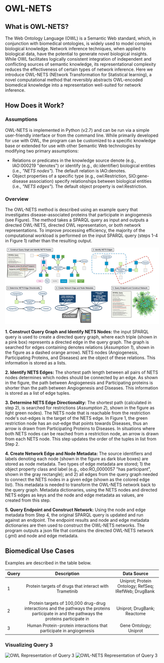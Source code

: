 # OWL-NETS
## What is OWL-NETS?

The Web Ontology Language (OWL) is a Semantic Web standard, which, in conjunction with biomedical ontologies, is widely used to model complex biological knowledge. Network inference techniques, when applied to biological data, have the potential to generate novel biological insights. While OWL facilitates logically consistent integration of independent and conflicting sources of semantic knowledge, its representational complexity reduces the effectiveness of certain types of network inference. Here we introduce OWL-NETS (NEtwork Transformation for Statistical learning), a novel computational method that reversibly abstracts OWL-encoded biomedical knowledge into a representation well-suited for network inference. 

## How Does it Work?
### Assumptions
OWL-NETS is implemented in Python (v2.7) and can be run via a simple user-friendly interface or from the command line. While primarily developed for use with OWL, the program can be customized to a specific knowledge base or extended for use with other Semantic Web technologies by modifying two primary assumptions:  
  * Relations or predicates in the knowledge source denote (e.g., IAO:000219 "denotes") or identify (e.g., dc:identifier) biological entities (i.e., *"NETS nodes"*). The default relation is IAO:denotes.  
  * Object properties of a specific type (e.g., owl:Restriction, SIO:gene-disease association) specify relationships between biological entities (i.e., *"NETS edges"*). The default object property is owl:Restriction.

### Overview
The OWL-NETS method is described using an example query that investigates disease-associated proteins that participate in angiogenesis (see Figure). The method takes a SPARQL query as input and outputs a directed OWL-NETS, directed OWL representation, or both network representations. To improve processing efficiency, the majority of the computational workload is performed on the input SPARQL query (steps 1-4 in Figure 1) rather than the resulting output.

<!-- <img src="https://github.com/callahantiff/owl-nets/blob/master/docs/images/Figure1.png" width="400"> -->
![ScreenShot](/images/Figure1.png) <!-- .element width="400" -->

**1. Construct Query Graph and Identify NETS Nodes:** the input SPARQL query is used to create a directed query graph, where each triple (shown in a pink box) represents a directed edge in the query graph. The graph is searched for edges containing denotes relations (*Assumption 1*), shown in the figure as a dashed orange arrow). NETS nodes (Angiogenesis, Participating Proteins, and Diseases) are the object of these relations. This information is stored as a lists.  

**2. Identify NETS Edges:** The shortest path length between all pairs of NETS nodes determines which nodes should be connected by an edge. As shown in the figure, the path between Angiogenesis and Participating proteins is shorter than the path between Angiogenesis and Diseases. This information is stored as a list of edge tuples.   

**3. Determine NETS Edge Directionality:** The shortest path (calculated in step 2), is searched for restrictions (*Assumption 2*), shown in the figure as light green nodes). The NETS node that is reachable from the restriction node's out-edges is the target of the NETS edge. In Figure 1, the green restriction node has an out-edge that points towards Diseases, thus an arrow is drawn from Participating Proteins to Diseases. In situations where both NETS nodes can be reached from a restriction node, an arrow is drawn from each NETS node. This step updates the order of the tuples in list from Step 2.  

**4. Create Network Edge and Node Metadata:** The source identifiers and labels denoting each node (shown in the figure as dark blue boxes) are stored as node metadata. Two types of edge metadata are stored; 1) the object property class and label (e.g., obo:RO\_0000057 "has participant", shown in the gray rectangle); and 2) all edges from the query graph needed to connect the NETS nodes in a given edge (shown as the colored edge list). This metadata is needed to transform the OWL-NETS network back to the query graph. Metadata dictionaries, using the NETS nodes and directed NETS edges as keys and the node and edge metadata as values, are created from this step.  

**5. Query Endpoint and Construct Network:** Using the node and edge metadata from Step 4, the original SPARQL query is updated and run against an endpoint. The endpoint results and node and edge metadata dictionaries are then used to construct the OWL-NETS networks. The program outputs a json file that contains the directed OWL-NETS network (.gml) and node and edge metadata.
  
## Biomedical Use Cases
Examples are described in the table below.

| Query | Description                                         | Data Source                  
| ----- |:------------------------------------------------:   |:----------------------------:|
| 1     | Protein targets of drugs that interact with Trametinib | Uniprot; Protein Ontology; RefSeq; IRefWeb; DrugBank    
| 2     | Protein targets of 100,000 drug-drug interactions and the pathways the proteins participate in and the pathways the proteins participate in | Uniprot; DrugBank; Reactome
| 3     | Human Protein-protein interactions that participate in angiogenesis | Gene Ontology; Uniprot       

### Visualizing Query 3

![OWL Representation of Query 3](/images/OWL_Angiogenesis_network.png) ![OWL-NETS Representation of Query 3](/images/NETS_Angiogenesis_network.png)








